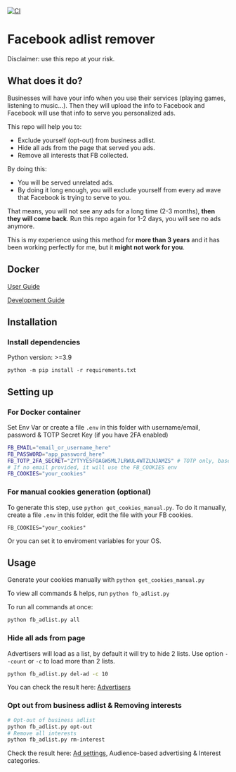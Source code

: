 [![CI](https://github.com/jackblk/facebook_remove_adlist/actions/workflows/ci.yml/badge.svg)](https://github.com/jackblk/facebook_remove_adlist/actions/workflows/ci.yml)

# Facebook adlist remover

Disclaimer: use this repo at your risk.
## What does it do?

Businesses will have your info when you use their services (playing games, listening to music...). Then they will upload the info to Facebook and Facebook will use that info to serve you personalized ads.

This repo will help you to:
* Exclude yourself (opt-out) from business adlist.
* Hide all ads from the page that served you ads.
* Remove all interests that FB collected.

By doing this:
* You will be served unrelated ads.
* By doing it long enough, you will exclude yourself from every ad wave that Facebook is trying to serve to you.

That means, you will not see any ads for a long time (2-3 months), **then they will come back**. Run this repo again for 1-2 days, you will see no ads anymore.

This is my experience using this method for **more than 3 years** and it has been working perfectly for me, but it **might not work for you**.

## Docker

[User Guide](https://github.com/jackblk/facebook_remove_adlist/wiki/User-Guide-for-Docker-image)

[Development Guide](https://github.com/jackblk/facebook_remove_adlist/wiki/Development-Guide-for-Docker-image)

## Installation
### Install dependencies

Python version: >=3.9

`python -m pip install -r requirements.txt`

## Setting up

### For Docker container
Set Env Var or create a file `.env` in this folder with username/email, password & TOTP Secret Key (if you have 2FA enabled)
```bash
FB_EMAIL="email_or_username_here"
FB_PASSWORD="app_password_here"
FB_TOTP_2FA_SECRET="ZYTYYE5FOAGW5ML7LRWUL4WTZLNJAMZS" # TOTP only, base32, no whitespace
# If no email provided, it will use the FB_COOKIES env
FB_COOKIES="your_cookies"

```
### For manual cookies generation (optional)

To generate this step, use `python get_cookies_manual.py`.
To do it manually, create a file `.env` in this folder, edit the file with your FB cookies.

```
FB_COOKIES="your_cookies"
```

Or you can set it to enviroment variables for your OS.

## Usage

Generate your cookies manually with `python get_cookies_manual.py`

To view all commands & helps, run `python fb_adlist.py`

To run all commands at once:
```bash
python fb_adlist.py all
```

### Hide all ads from page

Advertisers will load as a list, by default it will try to hide 2 lists.
Use option `--count` or `-c` to load more than 2 lists.
```bash
python fb_adlist.py del-ad -c 10
```

You can check the result here: [Advertisers](https://www.facebook.com/adpreferences/advertisers)
### Opt out from business adlist & Removing interests
```bash
# Opt-out of business adlist
python fb_adlist.py opt-out
# Remove all interests
python fb_adlist.py rm-interest
```

Check the result here: [Ad settings](https://www.facebook.com/adpreferences/ad_settings), Audience-based advertising & Interest categories.

